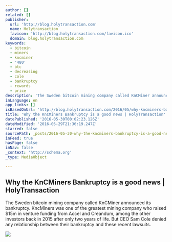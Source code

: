 ```yaml
---
author: []
related: []
publisher:
  url: 'http://blog.holytransaction.com'
  name: Holytransaction
  favicon: 'http://blog.holytransaction.com/favicon.ico'
  domain: blog.holytransaction.com
keywords:
  - bitcoin
  - miners
  - kncminer
  - '480'
  - btc
  - decreasing
  - cole
  - bankruptcy
  - rewards
  - price
description: 'The Sweden bitcoin mining company called KnCMiner announced its bankruptcy. KncMiners was one of the greatest mining company who raised $15m in venture funding from Accel and Creandum, among the other investors back in 2015 after only two years of life. But CEO Sam Cole denied any relationship between their bankruptcy and these recent lawsuits.'
inLanguage: en
app_links: []
isBasedOnUrl: 'http://blog.holytransaction.com/2016/05/why-kncminers-bankruptcy-is-good-news.html'
title: 'Why the KnCMiners Bankruptcy is a good news | HolyTransaction'
datePublished: '2016-05-30T00:02:23.126Z'
dateModified: '2016-05-29T21:36:19.247Z'
starred: false
sourcePath: _posts/2016-05-30-why-the-kncminers-bankruptcy-is-a-good-news-or-holytransactio.md
inFeed: true
hasPage: false
inNav: false
_context: 'http://schema.org'
_type: MediaObject

---
```

<article style=""><h1>Why the KnCMiners Bankruptcy is a good news | HolyTransaction</h1><p>The Sweden bitcoin mining company called KnCMiner announced its bankruptcy. KncMiners was one of the greatest mining company who raised $15m in venture funding from Accel and Creandum, among the other investors back in 2015 after only two years of life. But CEO Sam Cole denied any relationship between their bankruptcy and these recent lawsuits.</p><img src="https://3.bp.blogspot.com/-FiGtWqwLmjo/V0tfSmc7UMI/AAAAAAAAAfM/o7YmADOO5Y47reP3ssMDIhcEttXqItq6ACLcB/w1200-h630-p-nu/how-to-mine-bitcoins.jpg" /></article>